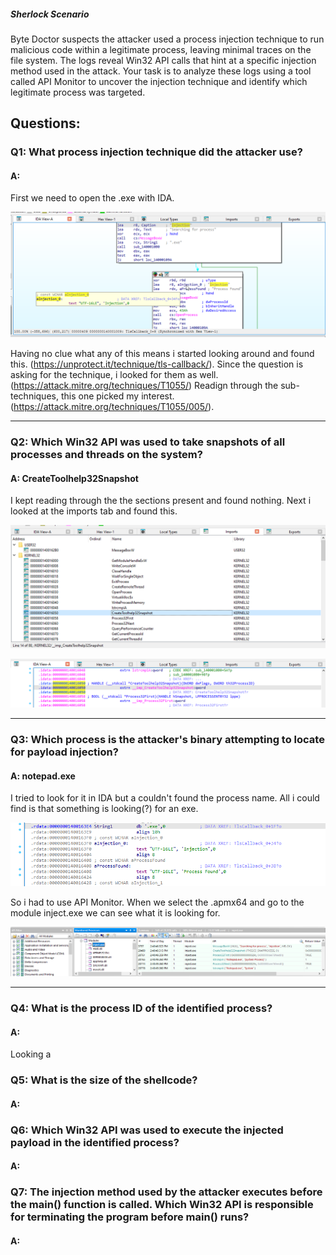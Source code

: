 
##### Sherlock Scenario

Byte Doctor suspects the attacker used a process injection technique to run malicious code within a legitimate process, leaving minimal traces on the file system. The logs reveal Win32 API calls that hint at a specific injection method used in the attack. Your task is to analyze these logs using a tool called API Monitor to uncover the injection technique and identify which legitimate process was targeted.


## Questions: 

### Q1: What process injection technique did the attacker use?

#### A: 

First we need to open the .exe with IDA.

![](../../Img/Pasted%20image%2020251009145856.png)

Having no clue what any of this means i started looking around and found this. (https://unprotect.it/technique/tls-callback/).
Since the question is asking for the technique, i looked for them as well. (https://attack.mitre.org/techniques/T1055/)
Readign through the sub-techniques, this one picked my interest. (https://attack.mitre.org/techniques/T1055/005/).

___

### Q2: Which Win32 API was used to take snapshots of all processes and threads on the system?

#### A: CreateToolhelp32Snapshot

I kept reading through the the sections present and found nothing. Next i looked at the imports tab and found this.

![](../../Img/Pasted%20image%2020251009150412.png)

![](../../Img/Pasted%20image%2020251009150437.png)

___

### Q3: Which process is the attacker's binary attempting to locate for payload injection?

#### A: notepad.exe

I tried to look for it in IDA but a couldn't found the process name.
All i could find is that something is looking(?) for an exe.

![](../../Img/Pasted%20image%2020251009152306.png)

So i had to use API Monitor.
When we select the .apmx64 and go to the module inject.exe we can see what it is looking for.

![](../../Img/Pasted%20image%2020251009162137.png)

___

### Q4: What is the process ID of the identified process?

#### A: 

Looking a

### Q5: What is the size of the shellcode?

#### A: 

### Q6: Which Win32 API was used to execute the injected payload in the identified process?

#### A: 

### Q7: The injection method used by the attacker executes before the main() function is called. Which Win32 API is responsible for terminating the program before main() runs?

#### A: 